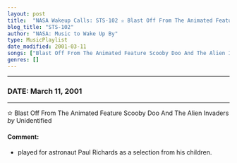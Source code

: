 ```yaml
---
layout: post
title:  "NASA Wakeup Calls: STS-102 ✫ Blast Off From The Animated Feature Scooby Doo And The Alien Invaders by Unidentified ✵ March 11, 2001"
blog_title: "STS-102"
author: "NASA: Music to Wake Up By"
type: MusicPlaylist
date_modified: 2001-03-11
songs: ["Blast Off From The Animated Feature Scooby Doo And The Alien Invaders by Unidentified"]
genres: []
---
```


----
### DATE: March 11, 2001
----
✫ Blast Off From The Animated Feature Scooby Doo And The Alien Invaders *by* Unidentified  

#### Comment:
* played for astronaut Paul Richards as a selection from his children.



<br/>
<center>
	<a target="_blank"
	   href="https://twitter.com/intent/tweet?hashtags=Space,NASA,Playlist,NASAWakeupCalls,SpaceProgram&text=🚀 {{ page.author}}, '{{ page.songs.first }}' {{ page.title }}, {{ page.date | date: '%B %d, %Y' }}, {{ site.url }}{{ page.url }}&via=nasawakeupcalls"><i class="fab fa-twitter" title="Tweet this page" alt="Tweet this page" style="font-size: 1.3em;"></i></a>
	&nbsp; 	<i class="fas fa-user-astronaut" style="font-size: 1.5em;"></i> &nbsp;
    <a id="custom_amazon_link"
       type="amzn" search="#"
       category="popular music">
    <i class="fab fa-amazon" style="font-size: 1.3em;"></i></a>
</center>

<!-- Randomly resolve an individual entry from a song array -->
<script src="/assets/javascript/seedrandom.min.js"></script>
<script>
  var wake_me_up = ["Blast Off From The Animated Feature Scooby Doo And The Alien Invaders by Unidentified"];
  var prng = new Math.seedrandom();
  function randomSong() {
    song = wake_me_up[Math.floor(Math.random() * wake_me_up.length)];
    var amazon_link = document.getElementById("custom_amazon_link");
    amazon_link.setAttribute("search", song);
  }
  window.onload = randomSong();
</script>
